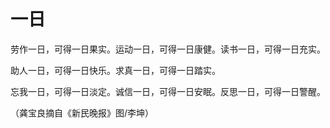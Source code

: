 # 一日

劳作一日，可得一日果实。运动一日，可得一日康健。读书一日，可得一日充实。

助人一日，可得一日快乐。求真一日，可得一日踏实。

忘我一日，可得一日淡定。诚信一日，可得一日安眠。反思一日，可得一日警醒。

（龚宝良摘自《新民晚报》图/李坤）
